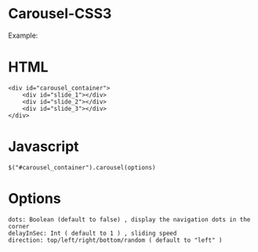 # Carousel-CSS3

Example: 
# HTML
````
<div id="carousel_container">
    <div id="slide_1"></div>
    <div id="slide_2"></div>
    <div id="slide_3"></div>
</div>
````

# Javascript
````
$("#carousel_container").carousel(options)
````
# Options
````
dots: Boolean (default to false) , display the navigation dots in the corner
delayInSec: Int ( default to 1 ) , sliding speed
direction: top/left/right/bottom/random ( default to "left" )
````
